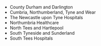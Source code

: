- County Durham and Darlington
- Cumbria, Northumberland, Tyne and Wear
- The Newcastle upon Tyne Hospitals
- Northumbria Healthcare
- North Tees and Hartlepool
- South Tyneside and Sunderland
- South Tees Hospitals
